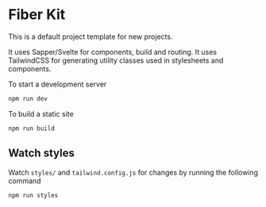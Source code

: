 # Fiber Kit

This is a default project template for new projects.

It uses Sapper/Svelte for components, build and routing. It uses TailwindCSS for generating utility classes used in stylesheets and components.

To start a development server

```bash
npm run dev
```

To build a static site

```bash
npm run build
```

## Watch styles

Watch `styles/` and `tailwind.config.js` for changes by running the following command

```bash
npm run styles
```
